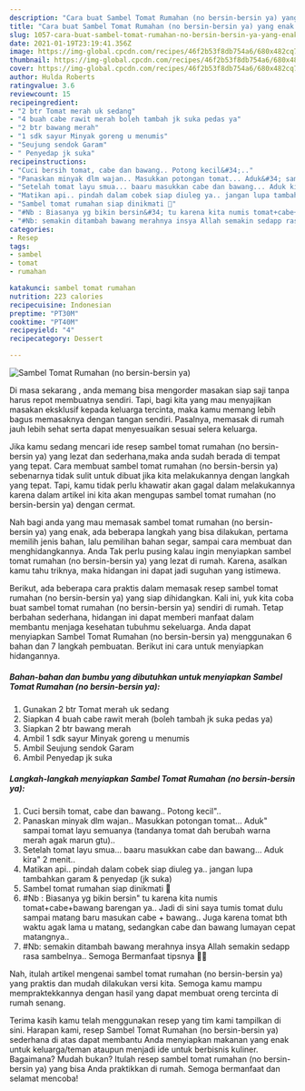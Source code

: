 ```yaml
---
description: "Cara buat Sambel Tomat Rumahan (no bersin-bersin ya) yang enak dan Mudah Dibuat"
title: "Cara buat Sambel Tomat Rumahan (no bersin-bersin ya) yang enak dan Mudah Dibuat"
slug: 1057-cara-buat-sambel-tomat-rumahan-no-bersin-bersin-ya-yang-enak-dan-mudah-dibuat
date: 2021-01-19T23:19:41.356Z
image: https://img-global.cpcdn.com/recipes/46f2b53f8db754a6/680x482cq70/sambel-tomat-rumahan-no-bersin-bersin-ya-foto-resep-utama.jpg
thumbnail: https://img-global.cpcdn.com/recipes/46f2b53f8db754a6/680x482cq70/sambel-tomat-rumahan-no-bersin-bersin-ya-foto-resep-utama.jpg
cover: https://img-global.cpcdn.com/recipes/46f2b53f8db754a6/680x482cq70/sambel-tomat-rumahan-no-bersin-bersin-ya-foto-resep-utama.jpg
author: Hulda Roberts
ratingvalue: 3.6
reviewcount: 15
recipeingredient:
- "2 btr Tomat merah uk sedang"
- "4 buah cabe rawit merah boleh tambah jk suka pedas ya"
- "2 btr bawang merah"
- "1 sdk sayur Minyak goreng u menumis"
- "Seujung sendok Garam"
- " Penyedap jk suka"
recipeinstructions:
- "Cuci bersih tomat, cabe dan bawang.. Potong kecil&#34;.."
- "Panaskan minyak dlm wajan.. Masukkan potongan tomat... Aduk&#34; sampai tomat layu semuanya (tandanya tomat dah berubah warna merah agak marun gtu).."
- "Setelah tomat layu smua... baaru masukkan cabe dan bawang... Aduk kira&#34; 2 menit.."
- "Matikan api.. pindah dalam cobek siap diuleg ya.. jangan lupa tambahkan garam &amp; penyedap (jk suka)"
- "Sambel tomat rumahan siap dinikmati 🍲"
- "#Nb : Biasanya yg bikin bersin&#34; tu karena kita numis tomat+cabe+bawang barengan ya.. Jadi di sini saya tumis tomat dulu sampai matang baru masukan cabe + bawang.. Juga karena tomat bth waktu agak lama u matang, sedangkan cabe dan bawang lumayan cepat matangnya.."
- "#Nb: semakin ditambah bawang merahnya insya Allah semakin sedapp rasa sambelnya.. Semoga Bermanfaat tipsnya 🌷🌸"
categories:
- Resep
tags:
- sambel
- tomat
- rumahan

katakunci: sambel tomat rumahan 
nutrition: 223 calories
recipecuisine: Indonesian
preptime: "PT30M"
cooktime: "PT40M"
recipeyield: "4"
recipecategory: Dessert

---
```



![Sambel Tomat Rumahan (no bersin-bersin ya)](https://img-global.cpcdn.com/recipes/46f2b53f8db754a6/680x482cq70/sambel-tomat-rumahan-no-bersin-bersin-ya-foto-resep-utama.jpg)

Di masa  sekarang , anda memang bisa mengorder masakan siap saji tanpa harus repot membuatnya sendiri. Tapi, bagi kita yang mau menyajikan masakan eksklusif kepada keluarga tercinta, maka kamu memang lebih bagus memasaknya dengan tangan sendiri. Pasalnya, memasak di rumah jauh lebih sehat serta dapat menyesuaikan sesuai selera keluarga.

Jika kamu sedang mencari ide resep sambel tomat rumahan (no bersin-bersin ya) yang lezat dan sederhana,maka anda sudah berada di tempat yang tepat. Cara membuat sambel tomat rumahan (no bersin-bersin ya)  sebenarnya tidak sulit untuk dibuat jika kita melakukannya dengan langkah yang tepat. Tapi, kamu tidak perlu khawatir akan gagal dalam melakukannya 
karena dalam artikel ini kita akan mengupas sambel tomat rumahan (no bersin-bersin ya) dengan cermat.  



Nah bagi anda yang mau memasak sambel tomat rumahan (no bersin-bersin ya) yang enak, ada beberapa langkah yang bisa dilakukan, pertama memilih jenis bahan, lalu pemilihan bahan segar, sampai cara membuat dan menghidangkannya. Anda Tak perlu pusing kalau ingin menyiapkan sambel tomat rumahan (no bersin-bersin ya) yang lezat di rumah. Karena, asalkan kamu  tahu triknya, maka hidangan ini dapat jadi suguhan yang istimewa.

Berikut, ada beberapa cara praktis  dalam memasak resep sambel tomat rumahan (no bersin-bersin ya) yang siap dihidangkan. Kali ini, yuk kita coba buat sambel tomat rumahan (no bersin-bersin ya) sendiri di rumah. Tetap berbahan sederhana, hidangan ini dapat memberi manfaat dalam membantu menjaga kesehatan tubuhmu sekeluarga. Anda dapat menyiapkan Sambel Tomat Rumahan (no bersin-bersin ya) menggunakan 6 bahan dan 7 langkah pembuatan. Berikut ini cara untuk menyiapkan hidangannya.

<!--inarticleads1-->

##### Bahan-bahan dan bumbu yang dibutuhkan untuk menyiapkan Sambel Tomat Rumahan (no bersin-bersin ya):

1. Gunakan 2 btr Tomat merah uk sedang
1. Siapkan 4 buah cabe rawit merah (boleh tambah jk suka pedas ya)
1. Siapkan 2 btr bawang merah
1. Ambil 1 sdk sayur Minyak goreng u menumis
1. Ambil Seujung sendok Garam
1. Ambil  Penyedap jk suka




<!--inarticleads2-->

##### Langkah-langkah menyiapkan Sambel Tomat Rumahan (no bersin-bersin ya):

1. Cuci bersih tomat, cabe dan bawang.. Potong kecil&#34;..
1. Panaskan minyak dlm wajan.. Masukkan potongan tomat... Aduk&#34; sampai tomat layu semuanya (tandanya tomat dah berubah warna merah agak marun gtu)..
1. Setelah tomat layu smua... baaru masukkan cabe dan bawang... Aduk kira&#34; 2 menit..
1. Matikan api.. pindah dalam cobek siap diuleg ya.. jangan lupa tambahkan garam &amp; penyedap (jk suka)
1. Sambel tomat rumahan siap dinikmati 🍲
1. #Nb : Biasanya yg bikin bersin&#34; tu karena kita numis tomat+cabe+bawang barengan ya.. Jadi di sini saya tumis tomat dulu sampai matang baru masukan cabe + bawang.. Juga karena tomat bth waktu agak lama u matang, sedangkan cabe dan bawang lumayan cepat matangnya..
1. #Nb: semakin ditambah bawang merahnya insya Allah semakin sedapp rasa sambelnya.. Semoga Bermanfaat tipsnya 🌷🌸




Nah, itulah artikel mengenai  sambel tomat rumahan (no bersin-bersin ya)  yang praktis dan mudah dilakukan versi kita. Semoga kamu mampu mempraktekkannya dengan hasil yang dapat membuat oreng tercinta di rumah senang. 

Terima kasih kamu telah menggunakan resep yang tim kami tampilkan di sini. Harapan kami, resep  Sambel Tomat Rumahan (no bersin-bersin ya) sederhana di atas dapat membantu Anda menyiapkan makanan yang enak untuk keluarga/teman ataupun menjadi ide untuk berbisnis kuliner. Bagaimana? Mudah bukan? Itulah resep sambel tomat rumahan (no bersin-bersin ya) yang bisa Anda praktikkan di rumah. Semoga bermanfaat dan selamat mencoba!

